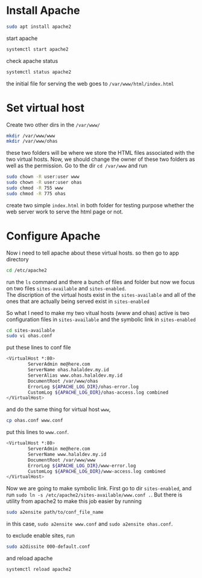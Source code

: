 # Install Apache

```sh
sudo apt install apache2
```
start apache
```sh
systemctl start apache2
```
check apache status
```sh
systemctl status apache2
```

the initial file for serving the web goes to `/var/www/html/index.html`

# Set virtual host

Create two other dirs in the `/var/www/`

```sh
mkdir /var/www/www
mkdir /var/www/ohas

```
these two folders will be where we store the HTML files associated with the two virtual hosts. Now, we should change the owner of these two folders as well as the permission. Go to the dir `cd /var/www` and run

```sh
sudo chown -R user:user www
sudo chown -R user:user ohas
sudo chmod -R 755 www
sudo chmod -R 775 ohas
```

create two simple `index.html` in both folder for testing purpose whether the web server work to serve the html page or not.


# Configure Apache

Now i need to tell apache about these virtual hosts. so then go to app directory

```sh
cd /etc/apache2  
```
run the `ls` command and there a bunch of files and folder but now we focus on two files `sites-available` and `sites-enabled`.     
The discription of the virtual hosts exist in the `sites-available` and all of the ones that are actually being served exist in `sites-enabled`

So what I need to make my two vitual hosts (www and ohas) active is two configuration files in `sites-available` and the symbolic link in `sites-enabled`   
```sh
cd sites-available
sudo vi ohas.conf
```
put these lines to conf file

```sh
<VirtualHost *:80>
        ServerAdmin me@here.com
        ServerName ohas.halaldev.my.id
        ServerAlias www.ohas.halaldev.my.id
        DocumentRoot /var/www/ohas
        ErrorLog ${APACHE_LOG_DIR}/ohas-error.log
        CustomLog ${APACHE_LOG_DIR}/ohas-access.log combined
</VirtualHost>
```

and do the same thing for virtual host `www`,

```sh
cp ohas.conf www.conf
```

put this lines to `www.conf`.

```sh
<VirtualHost *:80>
        ServerAdmin me@here.com
        ServerName www.halaldev.my.id
        DocumentRoot /var/www/www
        ErrorLog ${APACHE_LOG_DIR}/www-error.log
        CustomLog ${APACHE_LOG_DIR}/www-access.log combined
</VirtualHost>
```

Now we are going to make symbolic link. First go to dir `sites-enabled`,  and run `sudo ln -s /etc/apache2/sites-available/www.conf .`. But there is utility from apache2 to make this job easier by running

```sh
sudo a2ensite path/to/conf_file_name
```
in this case, `sudo a2ensite www.conf` and `sudo a2ensite ohas.conf`.

to exclude enable sites, run

```sh
sudo a2dissite 000-default.conf
```
and reload apache

```
systemctl reload apache2
```

